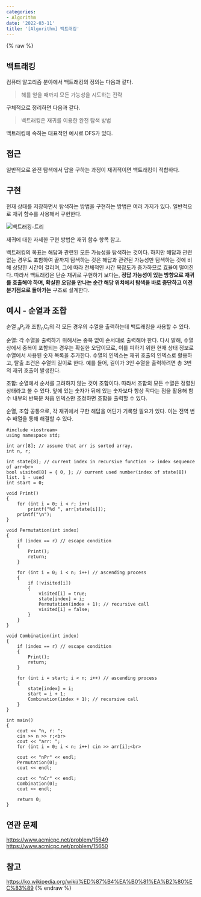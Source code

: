 ```yaml
---
categories:
- Algorithm
date: '2022-03-11'
title: '[Algorithm] 백트래킹'
---
```


{% raw %}
##  백트래킹
컴퓨터 알고리즘 분야에서 백트래킹의 정의는 다음과 같다.
>해를 얻을 때까지 모든 가능성을 시도하는 전략

구체적으로 정리하면 다음과 같다.
> 백트래킹은 재귀를 이용한 완전 탐색 방법<br>

백트래킹에 속하는 대표적인 예시로 DFS가 있다.

##  접근
일반적으로 완전 탐색에서 답을 구하는 과정이 재귀적이면 백트래킹이 적합하다.

## 구현
현재 상태를 저장하면서 탐색하는 방법을 구현하는 방법은 여러 가지가 있다. 일반적으로 재귀 함수를 사용해서 구현한다.

![백트래킹-트리](images/백트래킹-트리.png "백트래킹-트리")

재귀에 대한 자세한 구현 방법은 재귀 함수 항목 참고.

백트래킹의 목표는 해답과 관련된 모든 가능성을 탐색하는 것이다. 하지만 해답과 관련없는 경우도 포함하여 끝까지 탐색하는 것은 해답과 관련된 가능성만 탐색하는 것에 비해 상당한 시간이 걸리며, 그에 따라 전체적인 시간 복잡도가 증가하므로 효율이 떨어진다. 따라서 백트래킹은 단순 재귀로 구현하기 보다는, **정답 가능성이 있는 방향으로 재귀를 호출해야 하며, 확실한 오답을 만나는 순간 해당 위치에서 탐색을 바로 중단하고 이전 분기점으로 돌아가는** 구조로 설계한다.

## 예시 - 순열과 조합
순열 <sub>n</sub>P<sub>r</sub>과 조합<sub>n</sub>C<sub>r</sub>의 각 모든 경우의 수열을 출력하는데 백트래킹을 사용할 수 있다.

순열: 각 수열을 출력하기 위해서는 중복 없이 순서대로 출력해야 한다. 다시 말해, 수열 상에서 중복이 포함되는 경우는 확실한 오답이므로, 이를 피하기 위한 현재 상태 정보로 수열에서 사용된 숫자 목록을 추가한다. 수열의 인덱스는 재귀 호출의 인덱스로 활용하고, 탈출 조건은 수열의 길이로 한다. 예를 들어, 길이가 3인 수열을 출력하려면 총 3번의 재귀 호출이 발생한다.

조합: 순열에서 순서를 고려하지 않는 것이 조합이다. 따라서 조합의 모든 수열은 정렬된 상태라고 볼 수 있다. 앞에 있는 숫자가 뒤에 있는 숫자보다 항상 작다는 점을 활용해 함수 내부의 반복문 처음 인덱스만 조정하면 조합을 출력할 수 있다.

순열, 조합 공통으로, 각 재귀에서 구한 해답을 어딘가 기록할 필요가 있다. 이는 전역 변수 배열을 통해 해결할 수 있다.

```
#include <iostream>
using namespace std;

int arr[8]; // assume that arr is sorted array.
int n, r;

int state[8]; // current index in recursive function -> index sequence of arr<br>
bool visited[8] = { 0, }; // current used number(index of state[8]) list. 1 - used
int start = 0;

void Print()
{
	for (int i = 0; i < r; i++)
		printf("%d ", arr[state[i]]);
	printf("\n");
}

void Permutation(int index)
{
	if (index == r) // escape condition
	{
		Print();
		return;
	}

	for (int i = 0; i < n; i++) // ascending process
	{
		if (!visited[i])
		{
			visited[i] = true;
			state[index] = i;
			Permutation(index + 1); // recursive call
			visited[i] = false;
		}
	}
}

void Combination(int index)
{
	if (index == r) // escape condition
	{
		Print();
		return;
	}

	for (int i = start; i < n; i++) // ascending process
	{
		state[index] = i;
		start = i + 1;
		Combination(index + 1); // recursive call
	}
}

int main()
{
	cout << "n, r: ";
	cin >> n >> r;<br>
	cout << "arr: ";
	for (int i = 0; i < n; i++) cin >> arr[i];<br>

	cout << "nPr" << endl;
	Permutation(0);
	cout << endl;

	cout << "nCr" << endl;
	Combination(0);
	cout << endl;	

	return 0;
}
```

## 연관 문제
https://www.acmicpc.net/problem/15649
https://www.acmicpc.net/problem/15650

## 참고
https://ko.wikipedia.org/wiki/%ED%87%B4%EA%B0%81%EA%B2%80%EC%83%89
{% endraw %}